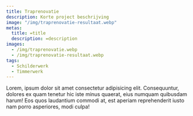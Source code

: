 ```yaml
---
title: Traprenovatie
description: Korte project beschrijving
image: "/img/traprenovatie-resultaat.webp"
metas:
  title: =title
  description: =description
images:
  - /img/traprenovatie.webp
  - /img/traprenovatie-resultaat.webp
tags:
  - Schilderwerk
  - Timmerwerk
---
```


Lorem, ipsum dolor sit amet consectetur adipisicing elit. Consequuntur, dolores
ex quam tenetur hic iste minus quaerat, eius numquam quibusdam harum! Eos quos
laudantium commodi at, est aperiam reprehenderit iusto nam porro asperiores,
modi culpa!

